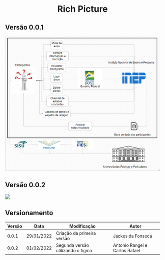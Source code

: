 <h1 align="center">Rich Picture</h1>

## Versão 0.0.1

<img src="../planejamento/img/rich_picture-v1.png">

<br/>

## Versão 0.0.2

<img src="https://user-images.githubusercontent.com/53023400/153007860-1c71be7f-2588-4e31-8752-8b3a75aca388.jpg"><br>

## Versionamento

| Versão | Data       | Modificação                       | Autor                          |
| ------ | ---------- | --------------------------------- | ------------------------------ |
| 0.0.1  | 29/01/2022 | Criação da primeira versão        | Jackes da Fonseca              |
| 0.0.2  | 01/02/2022 | Segunda versão utilizando o figma | Antonio Rangel e Carlos Rafael |

